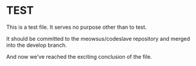 # TEST

This is a test file. It serves no purpose other than to test.

It should be committed to the meowsus/codeslave repository and merged into the develop branch.

And now we've reached the exciting conclusion of the file.
